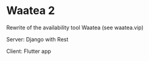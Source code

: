 # Waatea 2

Rewrite of the availability tool Waatea (see waatea.vip)

Server: Django with Rest 

Client: Flutter app

